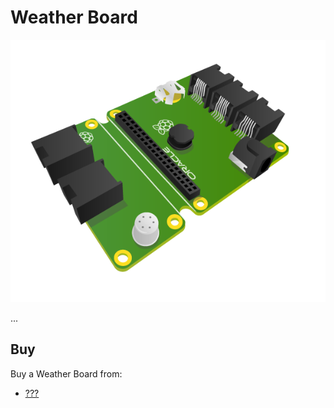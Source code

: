 # Weather Board

![Weather Board](weather-board.png)

...

## Buy

Buy a Weather Board from:

- [???]()
